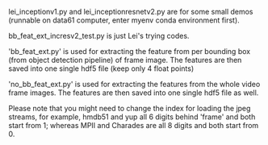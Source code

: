 lei_inceptionv1.py and lei_inceptionresnetv2.py are for some small demos (runnable on data61 computer, enter myenv conda environment first).

bb_feat_ext_incresv2_test.py is just Lei's trying codes.

'bb_feat_ext.py' is used for extracting the feature from per bounding box (from object detection pipeline) of frame image. The features are then saved into one single hdf5 file (keep only 4 float points)

'no_bb_feat_ext.py' is used for extracting the features from the whole video frame images. The features are then saved into one single hdf5 file as well.

Please note that you might need to change the index for loading the jpeg streams, for example, hmdb51 and yup all 6 digits behind 'frame' and both start from 1; whereas MPII and Charades are all 8 digits and both start from 0.
